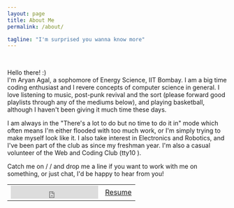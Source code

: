 ```yaml
---
layout: page
title: About Me
permalink: /about/

tagline: "I'm surprised you wanna know more"
---
```


<!--
<center>GitHub Repository
<a href="http://github.com/hemangsk/Gravity"><p><i class="fa fa-github"></i></p></a>
</center>
-->
<div class="intro"><br>
  <p>
 Hello there! :) <br>
 I'm Aryan Agal, a sophomore of Energy Science, IIT Bombay. I am a big time coding enthusiast and I revere concepts of computer science in general. I love listening to music, post-punk revival and the sort (please forward good playlists through any of the mediums below), and playing basketball, although I haven't been giving it much time these days.
 </p>
 <p>
 I am always in the "There's a lot to do but no time to do it in" mode which often means I'm either flooded with too much work, or I'm simply trying to make myself look like it. I also take interest in Electronics and Robotics, and I've been part of the club as since my freshman year. I'm also a casual volunteer of the Web and Coding Club (tty10 <i class="fa fa-heart" aria-hidden="true"></i>).
 </p>
 <p>
 Catch me on <a href="http://facebook.com/aryan.agal.30"><i class="fa fa-facebook"></i></a> / <a href="http://github.com/grubdragon"><i class="fa fa-github"></i></a> / <a href="mailto:aryanagal98@gmail.com"><i class="fa fa-envelope-o"></i></a> and drop me a line if you want to work with me on something, or just chat, I'd be happy to hear from you!
 </p>
</div>
<div class="download">
<table>
<td><iframe style="float:left;" src="https://ghbtns.com/github-btn.html?user=grubdragon&type=follow&size=large" frameborder="0" scrolling="0" width="200px" height="30px"></iframe></td><td><a  style="float:left;" href="/resume.pdf" class="myButton">Resume</a></td>
</table>
</div>

